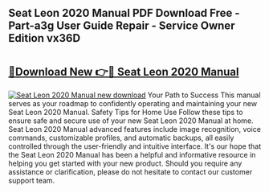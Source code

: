 ## Seat Leon 2020 Manual PDF Download Free - Part-a3g User Guide Repair - Service Owner Edition vx36D

# <h2><a href="http://cf26395.oget.top/?id=Seat+Leon+2020+Manual">🔗Download New 👉🔴 Seat Leon 2020 Manual</a></h2>

[![Seat Leon 2020 Manual new download](https://i.imgur.com/5g1atiW.png)](http://cf26395.oget.top/?id=Seat+Leon+2020+Manual)
Your Path to Success This manual serves as your roadmap to confidently operating and maintaining your new Seat Leon 2020 Manual. Safety Tips for Home Use Follow these tips to ensure safe and secure use of your new Seat Leon 2020 Manual at home. Seat Leon 2020 Manual advanced features include image recognition, voice commands, customizable profiles, and automatic backups, all easily controlled through the user-friendly and intuitive interface. It's our hope that the Seat Leon 2020 Manual has been a helpful and informative resource in helping you get started with your new product. Should you require any assistance or clarification, please do not hesitate to contact our customer support team.
